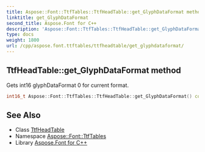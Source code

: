 ```yaml
---
title: Aspose::Font::TtfTables::TtfHeadTable::get_GlyphDataFormat method
linktitle: get_GlyphDataFormat
second_title: Aspose.Font for C++
description: 'Aspose::Font::TtfTables::TtfHeadTable::get_GlyphDataFormat method. Gets int16 glyphDataFormat 0 for current format in C++.'
type: docs
weight: 1800
url: /cpp/aspose.font.ttftables/ttfheadtable/get_glyphdataformat/
---
```

## TtfHeadTable::get_GlyphDataFormat method


Gets int16 glyphDataFormat 0 for current format.

```cpp
int16_t Aspose::Font::TtfTables::TtfHeadTable::get_GlyphDataFormat() const
```

## See Also

* Class [TtfHeadTable](../)
* Namespace [Aspose::Font::TtfTables](../../)
* Library [Aspose.Font for C++](../../../)
